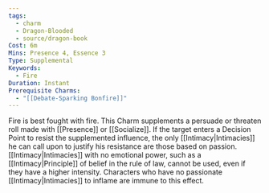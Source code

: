```yaml
---
tags:
  - charm
  - Dragon-Blooded
  - source/dragon-book
Cost: 6m
Mins: Presence 4, Essence 3
Type: Supplemental
Keywords:
  - Fire
Duration: Instant
Prerequisite Charms:
  - "[[Debate-Sparking Bonfire]]"
---
```

Fire is best fought with fire. This Charm supplements a persuade or threaten roll made with [[Presence]] or [[Socialize]]. If the target enters a Decision Point to resist the supplemented influence, the only [[Intimacy|Intimacies]] he can call upon to justify his resistance are those based on passion. [[Intimacy|Intimacies]] with no emotional power, such as a [[Intimacy|Principle]] of belief in the rule of law, cannot be used, even if they have a higher intensity. Characters who have no passionate [[Intimacy|Intimacies]] to inflame are immune to this effect.